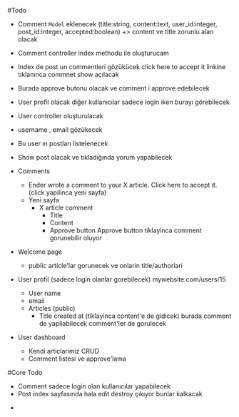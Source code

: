 #Todo 
 + Comment `Model` eklenecek (title:string, content:text, user_id:integer, post_id:integer, accepted:boolean) +>      content ve title zorunlu alan olacak

  + Comment controller index methodu ile oluşturucam
  + Index de post un commentleri gözükücek click here to accept it linkine tıklanınca commnet show açılacak
  + Burada approve butonu olacak ve comment i approve edebilecek

 + User profil olacak diğer kullanıcılar sadece login iken burayı görebilecek 
  + User controller oluşturulacak
  + username , email gözükecek
  + Bu user ın postları listelenecek
  + Show post olacak ve tıkladığında yorum yapabilecek
  



+ Comments
    + Ender wrote a comment to your X article. Click here to accept it. (click yapilinca yeni sayfa)
    + Yeni sayfa
        + X article comment
            + Title
            + Content
            + Approve button 
                Approve button tiklayinca comment gorunebilir oluyor
+ Welcome page
    + public article'lar gorunecek ve onlarin title/authorlari
+ User profil (sadece login olanlar gorebilecek) mywebsite.com/users/15
    + User name
    + email
    + Articles (public)
        + Title created at (tiklayinca content'e de gidicek) burada comment de yapilabilecek comment'ler de gorulecek
+ User dashboard
    + Kendi articlarimiz CRUD
    + Comment listesi ve approve'lama

#Core Todo

+ Comment sadece login olan kullanıcılar yapabilecek
+ Post index sayfasında hala edit destroy çıkıyor bunlar kalkacak
-     